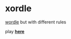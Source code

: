 # xordle
[wordle](https://www.powerlanguage.co.uk/wordle/) but with different rules

play [**here**](https://6zs.github.io/xordle/)
